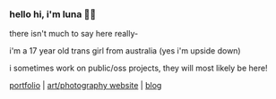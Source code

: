 ### hello hi, i'm luna 👋🏻

there isn't much to say here really-

i'm a 17 year old trans girl from australia (yes i'm upside down)

i sometimes work on public/oss projects, they will most likely be here!

[portfolio](https://lunasky.me) | [art/photography website](https://lunasky.art) | [blog](https://lunasky.xyz)
